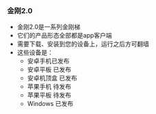 ####
### 金刚2.0

- 金刚2.0是一系列金刚梯
- 它们的产品形态全部都是app客户端
- 需要下载、安装到您的设备上，运行之后方可翻墙
- 这些设备是：
  - 安卓手机已发布
  - 安卓平板 已发布
  - 安卓机顶盒 已发布
  - 苹果手机 待发布
  - 苹果平板 待发布
  - Windows 已发布

